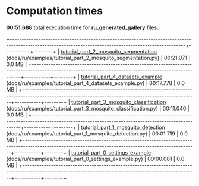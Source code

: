 

# Computation times

**00:51.688** total execution time for **ru_generated_gallery** files:

+-------------------------------------------------------------------------------------------------------------------------------------------------------+-----------+--------+
| [tutorial_part_2_mosquito_segmentation](./tutorial_part_2_mosquito_segmentation.md) (docs/ru/examples/tutorial_part_2_mosquito_segmentation.py)       | 00:21.071 | 0.0 MB |
+-------------------------------------------------------------------------------------------------------------------------------------------------------+-----------+--------+
| [tutorial_part_4_datasets_example](./tutorial_part_4_datasets_example.md) (docs/ru/examples/tutorial_part_4_datasets_example.py)                      | 00:17.778 | 0.0 MB |
+-------------------------------------------------------------------------------------------------------------------------------------------------------+-----------+--------+
| [tutorial_part_3_mosquito_classification](./tutorial_part_3_mosquito_classification.md) (docs/ru/examples/tutorial_part_3_mosquito_classification.py) | 00:11.040 | 0.0 MB |
+-------------------------------------------------------------------------------------------------------------------------------------------------------+-----------+--------+
| [tutorial_part_1_mosquito_detection](./tutorial_part_1_mosquito_detection.md) (docs/ru/examples/tutorial_part_1_mosquito_detection.py)                | 00:01.719 | 0.0 MB |
+-------------------------------------------------------------------------------------------------------------------------------------------------------+-----------+--------+
| [tutorial_part_0_settings_example](./tutorial_part_0_settings_example.md) (docs/ru/examples/tutorial_part_0_settings_example.py)                      | 00:00.081 | 0.0 MB |
+-------------------------------------------------------------------------------------------------------------------------------------------------------+-----------+--------+
